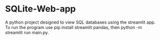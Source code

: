 # SQLite-Web-app
A python project designed to view SQL databases using the streamlit app. To run the program use pip install streamlit pandas, then python -m streamlit run main.py.
